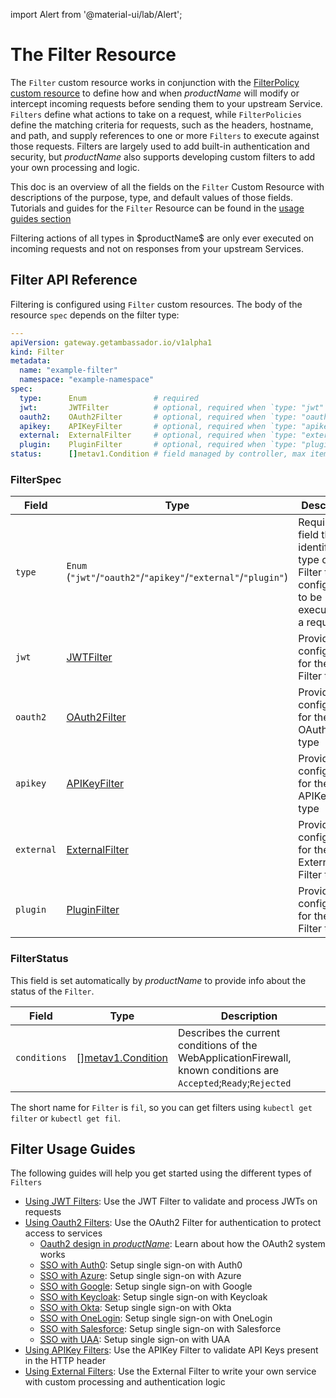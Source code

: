 
import Alert from '@material-ui/lab/Alert';

# The **Filter** Resource

The `Filter` custom resource works in conjunction with the [FilterPolicy custom resource][] to define how and when $productName$ will
modify or intercept incoming requests before sending them to your upstream Service. `Filters` define what actions to take on a request,
while `FilterPolicies` define the matching criteria for requests, such as the headers, hostname, and path, and supply references to
one or more `Filters` to execute against those requests. Filters are largely used to add built-in authentication and security, but
$productName$ also supports developing custom filters to add your own processing and logic.

This doc is an overview of all the fields on the `Filter` Custom Resource with descriptions of the purpose, type, and default values of those fields.
Tutorials and guides for the `Filter` Resource can be found in the [usage guides section][]

<Alert severity="info">
    Filtering actions of all types in $productName$ are only ever executed on incoming requests and not on responses from your upstream Services.
</Alert>

## Filter API Reference

Filtering is configured using `Filter` custom resources.  The body of the resource `spec` depends on the filter type:

```yaml
---
apiVersion: gateway.getambassador.io/v1alpha1
kind: Filter
metadata:
  name: "example-filter"
  namespace: "example-namespace"
spec:
  type:      Enum               # required
  jwt:       JWTFilter          # optional, required when `type: "jwt"`
  oauth2:    OAuth2Filter       # optional, required when `type: "oauth2"`
  apikey:    APIKeyFilter       # optional, required when `type: "apikey"`
  external:  ExternalFilter     # optional, required when `type: "external"`
  plugin:    PluginFilter       # optional, required when `type: "plugin"`
status:      []metav1.Condition # field managed by controller, max items: 8
```

### FilterSpec

| **Field**  | **Type**                                                     | **Description**                                                                       |
|------------|--------------------------------------------------------------|-----------------------------------------------------------------------------------|
| `type`     | `Enum` (`"jwt"`/`"oauth2"`/`"apikey"`/`"external"`/`"plugin"`) | Required field that identifies the type of the Filter that is configured to be executed on a request. |
| `jwt`      | [JWTFilter][]                                                | Provides configuration for the JWT Filter type                   |
| `oauth2`   | [OAuth2Filter][]                                             | Provides configuration for the OAuth2 Filter type         |
| `apikey`   | [APIKeyFilter][]                                             | Provides configuration for the APIKey Filter type      |
| `external` | [ExternalFilter][]                                           | Provides configuration for the External Filter type  |
| `plugin`   | [PluginFilter][]                                             | Provides configuration for the Plugin Filter type  |

### FilterStatus

This field is set automatically by $productName$ to provide info about the status of the `Filter`.

| **Field**    | **Type**                 | **Description**                                                                                                   |
|--------------|--------------------------|-------------------------------------------------------------------------------------------------------------------|
| `conditions` | \[\][metav1.Condition][] | Describes the current conditions of the WebApplicationFirewall, known conditions are `Accepted`;`Ready`;`Rejected` |

<Alert severity="info">
  The short name for <code>Filter</code> is <code>fil</code>, so you can get filters using <code>kubectl get filter</code> or <code>kubectl get fil</code>.
</Alert>

## Filter Usage Guides

The following guides will help you get started using the different types of `Filters`

- [Using JWT Filters][]: Use the JWT Filter to validate and process JWTs on requests
- [Using Oauth2 Filters][]: Use the OAuth2 Filter for authentication to protect access to services
  - [Oauth2 design in $productName$][]: Learn about how the OAuth2 system works
  - [SSO with Auth0][]: Setup single sign-on with Auth0
  - [SSO with Azure][]: Setup single sign-on with Azure
  - [SSO with Google][]: Setup single sign-on with Google
  - [SSO with Keycloak][]: Setup single sign-on with Keycloak
  - [SSO with Okta][]: Setup single sign-on with Okta
  - [SSO with OneLogin][]: Setup single sign-on with OneLogin
  - [SSO with Salesforce][]: Setup single sign-on with Salesforce
  - [SSO with UAA][]: Setup single sign-on with UAA
- [Using APIKey Filters][]: Use the APIKey Filter to validate API Keys present in the HTTP header
- [Using External Filters][]: Use the External Filter to write your own service with custom processing and authentication logic

[usage guides section]: #filter-usage-guides
[FilterPolicy custom resource]: ../filterpolicy
[JWTFilter]: ../filter-jwt
[PluginFilter]: ../filter-plugin
[OAuth2Filter]: ../filter-oauth2
[APIKeyFilter]:  ../filter-apikey
[ExternalFilter]: ../filter-external
[Using JWT Filters]: ../../guides/auth/jwt
[Oauth2 design in $productName$]: ../../design/oauth2
[Using Oauth2 Filters]: ../../guides/sso/oauth2-sso
[SSO with Auth0]: ../../guides/sso/auth0
[SSO with Azure]: ../../guides/sso/azure
[SSO with Google]: ../../guides/sso/google
[SSO with Keycloak]: ../../guides/sso/keycloak
[SSO with Okta]: ../../guides/sso/okta
[SSO with OneLogin]: ../../guides/sso/onelogin
[SSO with Salesforce]: ../../guides/sso/salesforce
[SSO with UAA]: ../../guides/sso/uaa
[Using APIKey Filters]: ../../guides/auth/apikey
[Using External Filters]: ../../guides/custom-filters/external
[metav1.Condition]: https://pkg.go.dev/k8s.io/apimachinery/pkg/apis/meta/v1#Condition

